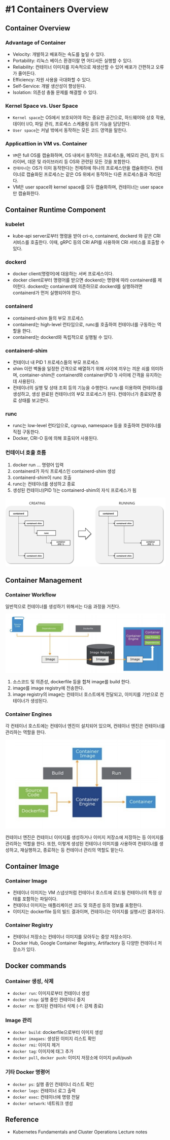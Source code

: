 # #1 Containers Overview

## Container Overview

### Advantage of Container

- Velocity: 개발하고 배포하는 속도를 높일 수 있다.
- Portability: 리눅스 베이스 환경이랄 면 어디서든 실행할 수 있다.
- Reliability: 컨테이너 이미지를 지속적으로 재생산할 수 있어 배포가 간편하고 오류가 줄어든다.
- Efficiency: 자원 사용을 극대화할 수 있다.
- Self-Service: 개발 생산성이 향상된다.
- Isolation: 의존성 충돌 문제를 해결할 수 있다.

### Kernel Space vs. User Space

- `Kernel space`는 OS에서 보호되어야 하는 중요한 공간으로, 하드웨어와 상호 작용, 데이터 I/O, 파일 관리, 프로세스 스케줄링 등의 기능을 담당한다.
- `User space`는 커널 밖에서 동작하는 모든 코드 영역을 말한다.

### Applicattion in VM vs. Container

- `VM`은 full OS를 캡슐화하며, OS 내에서 동작하는 프로세스들, 메모리 관리, 장치 드라이버, 데몬 및 라이브러리 등 OS와 관련된 모든 것을 포함한다.
- `컨테이너`는 OS가 이미 동작한다는 전제하에 하나의 프로세스만을 캡슐화한다. 컨테이너로 캡슐화된 프로세스는 같은 OS 위에서 동작하는 다른 프로세스들과 격리된다.
- VM은 user space와 kernel space를 모두 캡슐화하며, 컨테이너는 user space만 캡슐화한다.

## Container Runtime Component

### kubelet

- kube-api server로부터 명령을 받아 cri-o, containerd, dockerd 와 같은 CRI 서비스를 호출한다. 이때, gRPC 등의 CRI API를 사용하여 CRI 서비스를 호출할 수 있다.

### dockerd

- docker client(명령어)에 대응하는 서버 프로세스이다.
- docker client로부터 명령어를 받으면 dockerd는 명령에 따라 containerd를 제어한다. dockerd는 containerd에 의존하므로 dockerd를 실행하려면 containerd가 먼저 실행되어야 한다.

### containerd

- containerd-shim 들의 부모 프로세스
- containerd는 high-level 런타임으로, runc를 호출하여 컨테이너를 구동하는 역할을 한다.
- containerd는 dockerd와 독립적으로 실행될 수 있다.

### containerd-shim

- 컨테이너 내 PID 1 프로세스들의 부모 프로세스
- shim 이란 벽돌을 일정한 간격으로 배열하기 위해 사이에 끼우는 끼운 쇠를 의미하며, container-shim은 containerd와 container(PID 1) 사이에 간격을 유지하는 데 사용된다.
- 컨테이너의 실행 및 상태 조회 등의 기능을 수행한다. runc를 이용하여 컨테이너를 생성하고, 생성 완료된 컨테이너의 부모 프로세스가 된다. 컨테이너가 종료되면 종료 상태를 보고한다.

### runc

- runc는 low-level 런타임으로, cgroup, namespace 등을 호출하여 컨테이너를 직접 구동한다.
- Docker, CRI-O 등에 의해 호출되어 사용된다.

### 컨테이너 호출 흐름

1. docker run ... 명령어 입력
2. containerd가 자식 프로세스인 containerd-shim 생성
3. containerd-shim이 runc 호출
4. runc는 컨테이너를 생성하고 종료
5. 생성된 컨테이너(PID 1)는 containerd-shim의 자식 프로세스가 됨

![](images/2021-12-13-22-21-13.png)

## Container Management

### Container Workflow

일반적으로 컨테이너를 생성하기 위해서는 다음 과정을 거친다.

![](images/2021-12-13-22-33-52.png)

1. 소스코드 및 의존성, dockerfile 등을 합쳐 image를 build 한다.
2. image를 image registry에 전송한다.
3. image registry의 image는 컨테이너 호스트에게 전달되고, 이미지를 기반으로 컨테이너가 생성된다.

### Container Engines

각 컨테이너 호스트에는 컨테이너 엔진이 설치되어 있으며, 컨테이너 엔진은 컨테이너를 관리하는 역할을 한다.

![](images/2021-12-13-22-33-24.png)

컨테이너 엔진은 컨테이너 이미지를 생성하거나 이미지 저장소에 저장하는 등 이미지를 관리하는 역할을 한다. 또한, 이렇게 생성된 컨테이너 이미지를 사용하여 컨테이너를 생성하고, 재실행하고, 종료하는 등 컨테이너 관리의 역할도 맡는다.

## Container Image

### Container Image

- 컨테이너 이미지는 VM 스냅샷처럼 컨테이너 호스트에 로드될 컨테이너의 특정 상태를 포함하는 파일이다.
- 컨테이너 이미지는 애플리케이션 코드 및 의존성 등의 정보를 포함한다.
- 이미지는 dockerfile 등의 빌드 결과이며, 컨테이너는 이미지를 실행시킨 결과이다.

### Container Registry

- 컨테이너 저장소는 컨테이너 이미지를 모아두는 중앙 저장소이다.
- Docker Hub, Google Container Registry, Artifactory 등 다양한 컨테이너 저장소가 있다.

## Docker commands

### Container 생성, 삭제

- `docker run`: 이미지로부터 컨테이너 생성
- `docker stop`: 실행 중인 컨테이너 중지
- `docker rm`: 정지된 컨테이너 삭제 (-f: 강제 종료)

### Image 관리

- `docker build`: dockerfile으로부터 이미지 생성
- `docker imagaes`: 생성된 이미지 리스트 확인
- `docker rmi`: 이미지 제거
- `docker tag`: 이미지에 태그 추가
- `docker pull`, `docker push`: 이미지 저장소에 이미지 pull/push

### 기타 Docker 명령어

- `docker ps`: 실행 중인 컨테이너 리스트 확인
- `docker logs`: 컨테이너 로그 출력
- `docker exec`: 컨테이너에 명령 전달
- `docker network`: 네트워크 생성

## Reference

- Kubernetes Fundamentals and Cluster Operations Lecture notes